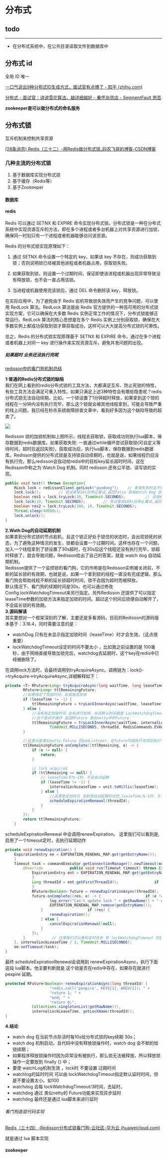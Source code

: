# 分布式

## todo

---

- 在分布式系统中，在公共目录读取文件到数据库中

## 分布式 id

全局 ID 唯一

[一口气说出9种分布式ID生成方式，面试官有点懵了 - 知乎 (zhihu.com)](https://zhuanlan.zhihu.com/p/107939861)

[分布式 - 面试官：讲讲雪花算法，越详细越好 - 秦怀杂货店 - SegmentFault 思否](https://segmentfault.com/a/1190000040964518)

**zookeeper是可以做分布式的命名服务**



## 分布式锁

互斥机制来控制共享资源

[(28条消息) Redis（三十二）-用Redis做分布式锁_码农飞哥的博客-CSDN博客](https://feige.blog.csdn.net/article/details/125209962)

### 几种主流的分布式锁

1. 基于数据库实现分布式锁
2. 基于缓存（Redis等）
3. 基于Zookeeper

#### 数据库



#### redis

Redis 可以通过 SETNX 和 EXPIRE 命令实现分布式锁。分布式锁是一种在分布式系统中实现资源互斥的方法，即在多个进程或者多台机器上对共享资源进行加锁，确保同一时刻只有一个进程或者机器能够访问该资源。

Redis 的分布式锁实现原理如下：

1. 通过 SETNX 命令设置一个特定的 key，如果该 key 不存在，则成功获取到锁；否则说明锁已经被其他进程或者机器占用，获取锁失败。

2. 如果获取到锁，则设置一个过期时间，保证即使该进程或机器出现异常导致没有释放锁，也不会一直占用该锁。

3. 当进程或机器使用完该锁后，通过 DEL 命令删除该 key，释放锁。

在实际应用中，为了避免由于 Redis 宕机导致锁失效而产生的竞争问题，可以使用 RedLock 算法。RedLock 算法是由 Redis 官方提供的一种高可用的分布式锁实现方案，它可以确保在大多数 Redis 实例正常工作的情况下，分布式锁能够正常运行。RedLock 算法的核心思想是在多个 Redis 实例上分别获取锁，确保在大多数实例上都成功获取到锁才算获取成功，这样可以大大提高分布式锁的可靠性。

总之，Redis 的分布式锁实现原理基于 SETNX 和 EXPIRE 命令，通过在多个进程或者机器上对同一 key 进行操作来实现资源互斥，避免并发问题的出现。



##### 如果超时 业务还没执行完呢

[redisson中的看门狗机制总结](https://www.cnblogs.com/jelly12345/p/14699492.html)

**1:普通的Redis分布式锁的缺陷**  
我们在网上看到的redis分布式锁的工具方法，大都满足互斥、防止死锁的特性，有些工具方法会满足可重入特性。如果只满足上述3种特性会有哪些隐患呢？redis分布式锁无法自动续期，比如，一个锁设置了1分钟超时释放，如果拿到这个锁的线程在一分钟内没有执行完毕，那么这个锁就会被其他线程拿到，可能会导致严重的线上问题，我已经在秒杀系统故障排查文章中，看到好多因为这个缺陷导致的超卖了。

![](https://raw.githubusercontent.com/HongXiaoHong/images/main/db/816762-20210425105548419-1714180337.jpg)

Redisson 锁的加锁机制如上图所示，线程去获取锁，获取成功则执行lua脚本，保存数据到redis数据库。如果获取失败: 一直通过while循环尝试获取锁(可自定义等待时间，超时后返回失败)，获取成功后，执行lua脚本，保存数据到redis数据库。Redisson提供的分布式锁是支持锁自动续期的，也就是说，如果线程仍旧没有执行完，那么redisson会自动给redis中的目标key延长超时时间，这在Redisson中称之为 Watch Dog 机制。同时 redisson 还有公平锁、读写锁的实现。



```java
public void test() throws Exception{
    RLock lock = redissonClient.getLock("guodong");    // 拿锁失败时会不停的重试        // 具有Watch Dog 自动延期机制 默认续30s 每隔30/3=10 秒续到30s
    lock.lock();        // 尝试拿锁10s后停止重试,返回false 具有Watch Dog 自动延期机制 默认续30s
    boolean res1 = lock.tryLock(10, TimeUnit.SECONDS);         // 没有Watch Dog ，10s后自动释放
    lock.lock(10, TimeUnit.SECONDS);        // 尝试拿锁100s后停止重试,返回false 没有Watch Dog ，10s后自动释放
    boolean res2 = lock.tryLock(100, 10, TimeUnit.SECONDS);
    Thread.sleep(40000L);
    lock.unlock();
}
```



**2.Wath Dog的自动延期机制**  
如果拿到分布式锁的节点宕机，且这个锁正好处于锁住的状态时，会出现锁死的状态，为了避免这种情况的发生，锁都会设置一个过期时间。这样也存在一个问题，加入一个线程拿到了锁设置了30s超时，在30s后这个线程还没有执行完毕，锁超时释放了，就会导致问题，Redisson给出了自己的答案，就是 watch dog 自动延期机制。  
Redisson提供了一个监控锁的看门狗，它的作用是在Redisson实例被关闭前，不断的延长锁的有效期，也就是说，如果一个拿到锁的线程一直没有完成逻辑，那么看门狗会帮助线程不断的延长锁超时时间，锁不会因为超时而被释放。  
默认情况下，看门狗的续期时间是30s，也可以通过修改Config.lockWatchdogTimeout来另行指定。另外Redisson 还提供了可以指定leaseTime参数的加锁方法来指定加锁的时间。超过这个时间后锁便自动解开了，不会延长锁的有效期。  
**3.源码解读**  
其实要想对一个框架深刻的了解，主要还是多看源码，目前的Redisson的源码版本基于：3.16.4，同时需要注意的是：

- watchDog 只有在未显示指定加锁时间（leaseTime）时才会生效。（这点很重要）
- lockWatchdogTimeout设定的时间不要太小 ，比如我之前设置的是 100毫秒，由于网络直接导致加锁完后，watchdog去延期时，这个key在redis中已经被删除了。

在调用lock方法时，会最终调用到tryAcquireAsync。调用链为：lock()->tryAcquire->tryAcquireAsync,详细解释如下：



```java
private <T> RFuture<Long> tryAcquireAsync(long waitTime, long leaseTime, TimeUnit unit, long threadId) {
        RFuture<Long> ttlRemainingFuture;
        //如果指定了加锁时间，会直接去加锁
        if (leaseTime != -1) {
            ttlRemainingFuture = tryLockInnerAsync(waitTime, leaseTime, unit, threadId, RedisCommands.EVAL_LONG);
        } else {
            //没有指定加锁时间 会先进行加锁，并且默认时间就是 LockWatchdogTimeout的时间
            //这个是异步操作 返回RFuture 类似netty中的future
            ttlRemainingFuture = tryLockInnerAsync(waitTime, internalLockLeaseTime,
                    TimeUnit.MILLISECONDS, threadId, RedisCommands.EVAL_LONG);
        }

        //这里也是类似netty Future 的addListener，在future内容执行完成后执行
        ttlRemainingFuture.onComplete((ttlRemaining, e) -> {
            if (e != null) {
                return;
            }

            // lock acquired
            if (ttlRemaining == null) {
                // leaseTime不为-1时，不会自动延期
                if (leaseTime != -1) {
                    internalLockLeaseTime = unit.toMillis(leaseTime);
                } else {
                    //这里是定时执行 当前锁自动延期的动作,leaseTime为-1时，才会自动延期
                    scheduleExpirationRenewal(threadId);
                }
            }
        });
        return ttlRemainingFuture;
    }
```

scheduleExpirationRenewal 中会调用renewExpiration。 这里我们可以看到是,启用了一个timeout定时，去执行延期动作



```java
private void renewExpiration() {
    ExpirationEntry ee = EXPIRATION_RENEWAL_MAP.get(getEntryName());        if (ee == null) {            return;
    }
    Timeout task = commandExecutor.getConnectionManager().newTimeout(new TimerTask() {
        @Override            public void run(Timeout timeout) throws Exception {
            ExpirationEntry ent = EXPIRATION_RENEWAL_MAP.get(getEntryName());                if (ent == null) {                    return;
            }
            Long threadId = ent.getFirstThreadId();                if (threadId == null) {                    return;
            }
            RFuture<Boolean> future = renewExpirationAsync(threadId);
            future.onComplete((res, e) -> {                    if (e != null) {
                    log.error("Can't update lock " + getRawName() + " expiration", e);
                    EXPIRATION_RENEWAL_MAP.remove(getEntryName());                        return;
                }                    if (res) {                        //如果 没有报错，就再次定时延期                        // reschedule itself
                    renewExpiration();
                } else {
                    cancelExpirationRenewal(null);
                }
            });
        }            // 这里我们可以看到定时任务 是 lockWatchdogTimeout 的1/3时间去执行 renewExpirationAsync
    }, internalLockLeaseTime / 3, TimeUnit.MILLISECONDS);
    ee.setTimeout(task);
}
```



最终 scheduleExpirationRenewal会调用到 renewExpirationAsync，执行下面这段 lua脚本。他主要判断就是 这个锁是否在redis中存在，如果存在就进行 pexpire 延期。



```java
protected RFuture<Boolean> renewExpirationAsync(long threadId) {        return evalWriteAsync(getRawName(), LongCodec.INSTANCE, RedisCommands.EVAL_BOOLEAN,                "if (redis.call('hexists', KEYS[1], ARGV[2]) == 1) then " +
                    "redis.call('pexpire', KEYS[1], ARGV[1]); " +
                    "return 1; " +
                    "end; " +
                    "return 0;",
            Collections.singletonList(getRawName()),
            internalLockLeaseTime, getLockName(threadId));
}
```



**4.结论**

- watch dog 在当前节点存活时每10s给分布式锁的key续期 30s；
- watch dog 机制启动，且代码中没有释放锁操作时，watch dog 会不断的给锁续期；
- 如果程序释放锁操作时因为异常没有被执行，那么锁无法被释放，所以释放锁操作一定要放到 finally {} 中；
- 要使 watchLog机制生效 ，lock时 不要设置 过期时间
- watchlog的延时时间 可以由 lockWatchdogTimeout指定默认延时时间，但是不要设置太小。如100
- watchdog 会每 lockWatchdogTimeout/3时间，去延时。
- watchdog 通过 类似netty的 Future功能来实现异步延时
- watchdog 最终还是通过 lua脚本来进行延时

###### 看门狗底层代码实现

[Redis（三十四）-Redisson分布式锁看门狗-云社区-华为云 (huaweicloud.com)](https://bbs.huaweicloud.com/blogs/359638)

就是通过 lua 脚本实现

#### zookeeper
